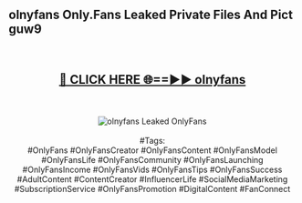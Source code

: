 <h2>olnyfans Only.Fans Leaked Private Files And Pict guw9</h2>
<br>
<div align="center">
<h2><a href="https://mediafiles.top/olnyfans" rel="nofollow">🔴 CLICK HERE 🌐==►► olnyfans</a></h2>
<br>
<br>
<a href="https://mediafiles.top/olnyfans" rel="nofollow" data-target="animated-image.originalLink"><img src="https://i.ibb.co.com/WyWwxjT/player-gif2.gif" alt="olnyfans Leaked OnlyFans" style="max-width: 100%; display: inline-block;" data-target="animated-image.originalImage"></a>
<br><br>
#Tags:
<br>
#OnlyFans #OnlyFansCreator #OnlyFansContent #OnlyFansModel #OnlyFansLife #OnlyFansCommunity #OnlyFansLaunching #OnlyFansIncome #OnlyFansVids #OnlyFansTips #OnlyFansSuccess #AdultContent #ContentCreator #InfluencerLife #SocialMediaMarketing #SubscriptionService #OnlyFansPromotion #DigitalContent #FanConnect
</div>
<br>